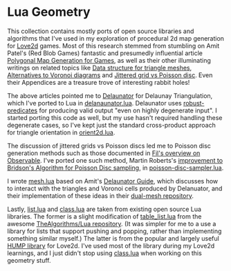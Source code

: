 # Lua Geometry

This collection contains mostly ports of open source libraries and algorithms that I've used in my exploration of procedural 2d map generation for [Love2d](https://www.love2d.org/) games. Most of this research stemmed from stumbling on Amit Patel's (Red Blob Games) fantastic and presumedly influential article [Polygonal Map Generation for Games](http://www-cs-students.stanford.edu/~amitp/game-programming/polygon-map-generation/), as well as their other illuminating writings on related topics like [Data structure for triangle meshes](https://www.redblobgames.com/x/1722-b-rep-triangle-meshes/), [Alternatives to Voronoi diagrams](https://www.redblobgames.com/x/1721-voronoi-alternative/) and [Jittered grid vs Poisson disc](https://www.redblobgames.com/x/1830-jittered-grid/). Even their Appendices are a treasure trove of interesting rabbit holes!

The above articles pointed me to [Delaunator](https://github.com/mapbox/delaunator) for Delaunay Triangulation, which I've ported to Lua in [delanaunator.lua](./delaunator.lua). Delaunator uses [robust-predicates](https://github.com/mourner/robust-predicates) for producing valid output "even on highly degenerate input". I started porting this code as well, but my use hasn't required handling these degenerate cases, so I've kept just the standard cross-product approach for triangle orientation in [orient2d.lua](./orient2d.lua).

The discussion of jittered grids vs Poisson discs led me to Poisson disc generation methods such as those documented in [Fil's overview on Observable](https://observablehq.com/@fil/poisson-distribution-generators). I've ported one such method, Martin Roberts's [improvement to Bridson's Algorithm for Poisson Disc sampling](https://observablehq.com/@techsparx/an-improvement-on-bridsons-algorithm-for-poisson-disc-samp/2), in [poisson-disc-sampler.lua](./poisson-disc-sampler.lua).

I wrote [mesh.lua](./mesh.lua) based on Amit's [Delaunator Guide](https://mapbox.github.io/delaunator/), which discusses how to interact with the triangles and Voronoi cells produced by Delanuator, and their implementation of these ideas in their [dual-mesh repository](https://github.com/redblobgames/dual-mesh/).

Lastly, [list.lua](./list.lua) and [class.lua](./class.lua) are taken from existing open source Lua libraries. The former is a slight modification of [table_list.lua](https://github.com/TheAlgorithms/Lua/blob/d594ea37578f32965a07967d6e44ef1f8c108108/data_structures/table_list.lua) from the awesome [TheAlgorithms/Lua repository](https://github.com/TheAlgorithms/Lua/). (It was simpler for me to a use a library for lists that support pushing and popping, rather than implementing something similar myself.) The latter is from the popular and largely useful [HUMP library](https://github.com/vrld/hump/) for Love2d. I've used most of the library during my Love2d learnings, and I just didn't stop using [class.lua](https://github.com/vrld/hump/blob/40aa4cb7c50fd33f8925d80450b462d937cea866/class.lua) when working on this geometry stuff.
